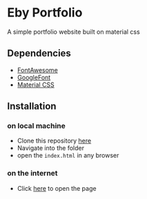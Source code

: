 # Eby Portfolio
A simple portfolio website built on material css

## Dependencies
* [FontAwesome](https://use.fontawesome.com/releases/v5.0.13/css/all.css "FontAwesome")
* [GoogleFont](https://fonts.googleapis.com/icon?family=Material+Icons "GoogleFont")
* [Material CSS](https://cdnjs.cloudflare.com/ajax/libs/materialize/1.0.0-beta/css/materialize.min.css "GoogleFont")

## Installation 
### on local machine
* Clone this repository [here](https://github.com/EBEREGIT/Company-site-with-Material-css "here")
* Navigate into the folder
* open the <code>index.html</code> in any browser

### on the internet
* Click [here](https://github.com/EBEREGIT/Company-site-with-Material-css "here") to open the page
